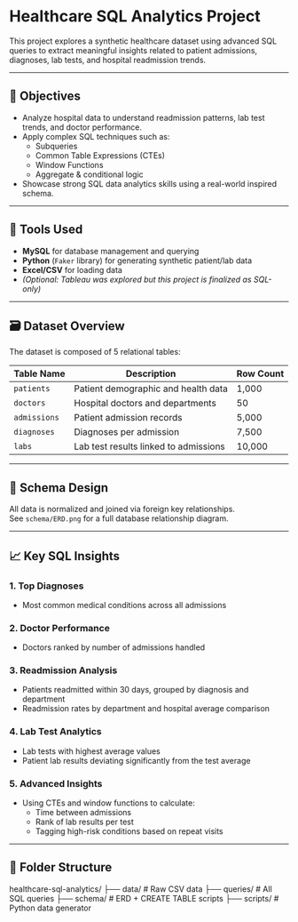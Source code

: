 # Healthcare SQL Analytics Project

This project explores a synthetic healthcare dataset using advanced SQL queries to extract meaningful insights related to patient admissions, diagnoses, lab tests, and hospital readmission trends.

---

## 📌 Objectives

- Analyze hospital data to understand readmission patterns, lab test trends, and doctor performance.
- Apply complex SQL techniques such as:
  - Subqueries
  - Common Table Expressions (CTEs)
  - Window Functions
  - Aggregate & conditional logic
- Showcase strong SQL data analytics skills using a real-world inspired schema.

---

## 🧰 Tools Used

- **MySQL** for database management and querying
- **Python** (`Faker` library) for generating synthetic patient/lab data
- **Excel/CSV** for loading data
- *(Optional: Tableau was explored but this project is finalized as SQL-only)*

---

## 🗃️ Dataset Overview

The dataset is composed of 5 relational tables:

| Table Name   | Description                          | Row Count |
|--------------|--------------------------------------|-----------|
| `patients`   | Patient demographic and health data  | 1,000     |
| `doctors`    | Hospital doctors and departments     | 50        |
| `admissions` | Patient admission records            | 5,000     |
| `diagnoses`  | Diagnoses per admission              | 7,500     |
| `labs`       | Lab test results linked to admissions| 10,000    |

---

## 🧠 Schema Design

All data is normalized and joined via foreign key relationships.  
See `schema/ERD.png` for a full database relationship diagram.

---

## 📈 Key SQL Insights

### 1. Top Diagnoses
- Most common medical conditions across all admissions

### 2. Doctor Performance
- Doctors ranked by number of admissions handled

### 3. Readmission Analysis
- Patients readmitted within 30 days, grouped by diagnosis and department
- Readmission rates by department and hospital average comparison

### 4. Lab Test Analytics
- Lab tests with highest average values
- Patient lab results deviating significantly from the test average

### 5. Advanced Insights
- Using CTEs and window functions to calculate:
  - Time between admissions
  - Rank of lab results per test
  - Tagging high-risk conditions based on repeat visits

---

## 🧾 Folder Structure

healthcare-sql-analytics/
├── data/ # Raw CSV data
├── queries/ # All SQL queries
├── schema/ # ERD + CREATE TABLE scripts
├── scripts/ # Python data generator

